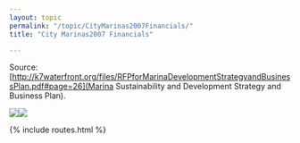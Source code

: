 ```yaml
---
layout: topic
permalink: "/topic/CityMarinas2007Financials/"
title: "City Marinas2007 Financials"

---
```


Source: [http://k7waterfront.org/files/RFPforMarinaDevelopmentStrategyandBusinessPlan.pdf#page=26](Marina Sustainability and Development Strategy and Business Plan).



<img src="http://K7Waterfront.org/Images/CityMarinas2007Revenues.jpg" class="floatleft"><img src="http://K7Waterfront.org/Images/CityMarinas2007Expenditures.jpg" class="floatleft">

{% include routes.html %}
